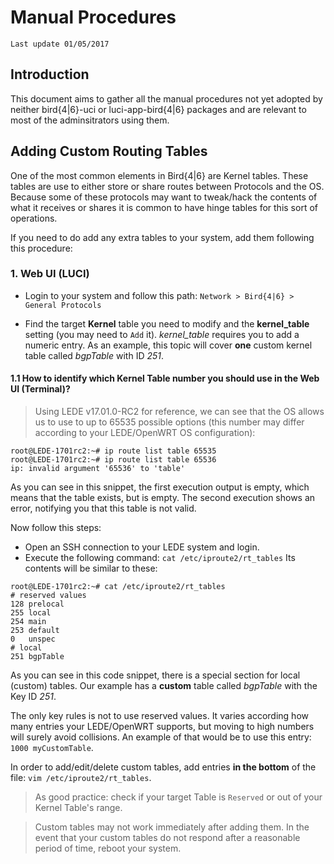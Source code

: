 # Manual Procedures

`Last update 01/05/2017`

## Introduction
This document aims to gather all the manual procedures not yet adopted by neither bird{4|6}-uci or luci-app-bird{4|6} packages and are relevant to most of the adminsitrators using them.

## Adding Custom Routing Tables
One of the most common elements in Bird{4|6} are Kernel tables. These tables are use to either store or share routes between Protocols and the OS. Because some of these protocols may want to tweak/hack the contents of what it receives or shares it is common to have hinge tables for this sort of operations.

If you need to do add any extra tables to your system, add them following this procedure:

### 1. Web UI (LUCI)
* Login to your system and follow this path:
  ```Network > Bird{4|6} > General Protocols```

* Find the target **Kernel** table you need to modify and the **kernel_table** setting (you may need to `Add` it). *kernel_table* requires you to add a numeric entry. As an example, this topic will cover **one** custom kernel table called *bgpTable* with ID *251*.

#### 1.1 How to identify which Kernel Table number you should use in the Web UI (Terminal)?
> Using LEDE v17.01.0-RC2 for reference, we can see that the OS allows us to use to up to 65535 possible options (this number may differ according to your LEDE/OpenWRT OS configuration):
```
root@LEDE-1701rc2:~# ip route list table 65535
root@LEDE-1701rc2:~# ip route list table 65536
ip: invalid argument '65536' to 'table'
```
As you can see in this snippet, the first execution output is empty, which means that the table exists, but is empty. The second execution shows an error, notifying you that this table is not valid. 

Now follow this steps:

* Open an SSH connection to your LEDE system and login.
* Execute the following command: `cat /etc/iproute2/rt_tables`
  Its contents will be similar to these:
```
root@LEDE-1701rc2:~# cat /etc/iproute2/rt_tables 
# reserved values
128	prelocal
255	local
254	main
253	default
0	unspec
# local
251	bgpTable
```
As you can see in this code snippet, there is a special section for local (custom) tables. Our example has a **custom** table called *bgpTable* with the Key ID *251*.

The only key rules is not to use reserved values. It varies according how many entries your LEDE/OpenWRT supports, but moving to high numbers will surely avoid collisions. An example of that would be to use this entry: `1000 myCustomTable`.

In order to add/edit/delete custom tables, add entries **in the bottom** of the file: `vim /etc/iproute2/rt_tables`.

> As good practice: check if your target Table is `Reserved` or out of your Kernel Table's range.

> Custom tables may not work immediately after adding them. In the event that your custom tables do not respond after a reasonable period of time, reboot your system.